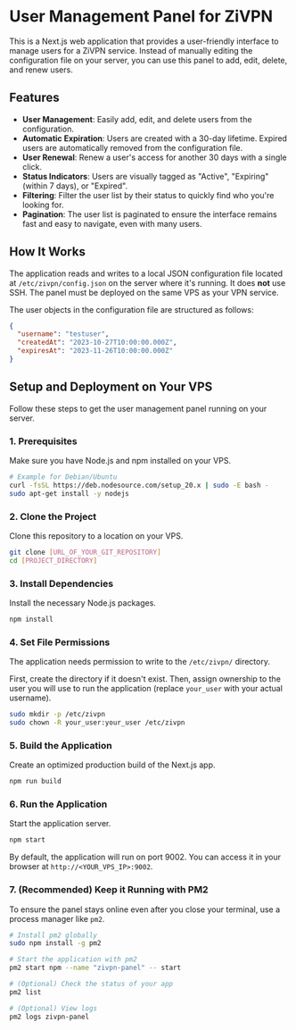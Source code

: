# User Management Panel for ZiVPN

This is a Next.js web application that provides a user-friendly interface to manage users for a ZiVPN service. Instead of manually editing the configuration file on your server, you can use this panel to add, edit, delete, and renew users.

## Features

- **User Management**: Easily add, edit, and delete users from the configuration.
- **Automatic Expiration**: Users are created with a 30-day lifetime. Expired users are automatically removed from the configuration file.
- **User Renewal**: Renew a user's access for another 30 days with a single click.
- **Status Indicators**: Users are visually tagged as "Active", "Expiring" (within 7 days), or "Expired".
- **Filtering**: Filter the user list by their status to quickly find who you're looking for.
- **Pagination**: The user list is paginated to ensure the interface remains fast and easy to navigate, even with many users.

## How It Works

The application reads and writes to a local JSON configuration file located at `/etc/zivpn/config.json` on the server where it's running. It does **not** use SSH. The panel must be deployed on the same VPS as your VPN service.

The user objects in the configuration file are structured as follows:

```json
{
  "username": "testuser",
  "createdAt": "2023-10-27T10:00:00.000Z",
  "expiresAt": "2023-11-26T10:00:00.000Z"
}
```

## Setup and Deployment on Your VPS

Follow these steps to get the user management panel running on your server.

### 1. Prerequisites

Make sure you have Node.js and npm installed on your VPS.

```bash
# Example for Debian/Ubuntu
curl -fsSL https://deb.nodesource.com/setup_20.x | sudo -E bash -
sudo apt-get install -y nodejs
```

### 2. Clone the Project

Clone this repository to a location on your VPS.

```bash
git clone [URL_OF_YOUR_GIT_REPOSITORY]
cd [PROJECT_DIRECTORY]
```

### 3. Install Dependencies

Install the necessary Node.js packages.

```bash
npm install
```

### 4. Set File Permissions

The application needs permission to write to the `/etc/zivpn/` directory.

First, create the directory if it doesn't exist. Then, assign ownership to the user you will use to run the application (replace `your_user` with your actual username).

```bash
sudo mkdir -p /etc/zivpn
sudo chown -R your_user:your_user /etc/zivpn
```

### 5. Build the Application

Create an optimized production build of the Next.js app.

```bash
npm run build
```

### 6. Run the Application

Start the application server.

```bash
npm start
```

By default, the application will run on port 9002. You can access it in your browser at `http://<YOUR_VPS_IP>:9002`.

### 7. (Recommended) Keep it Running with PM2

To ensure the panel stays online even after you close your terminal, use a process manager like `pm2`.

```bash
# Install pm2 globally
sudo npm install -g pm2

# Start the application with pm2
pm2 start npm --name "zivpn-panel" -- start

# (Optional) Check the status of your app
pm2 list

# (Optional) View logs
pm2 logs zivpn-panel
```
